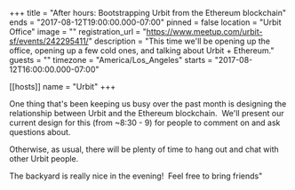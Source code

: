 +++
title = "After hours: Bootstrapping Urbit from the Ethereum blockchain"
ends = "2017-08-12T19:00:00.000-07:00"
pinned = false
location = "Urbit Office"
image = ""
registration_url = "https://www.meetup.com/urbit-sf/events/242295411/"
description = "This time we'll be opening up the office, opening up a few cold ones, and talking about Urbit + Ethereum."
guests = ""
timezone = "America/Los_Angeles"
starts = "2017-08-12T16:00:00.000-07:00"

[[hosts]]
name = "Urbit"
+++

One thing that's been keeping us busy over the past month is designing the relationship between Urbit and the Ethereum blockchain.  We'll present our current design for this (from ~8:30 - 9) for people to comment on and ask questions about.

Otherwise, as usual, there will be plenty of time to hang out and chat with other Urbit people.

The backyard is really nice in the evening!  Feel free to bring friends"

